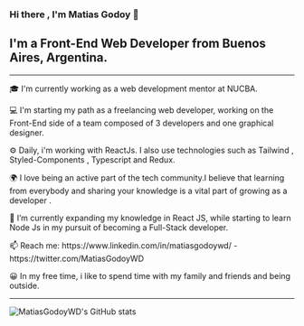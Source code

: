 ### Hi there , I'm Matias Godoy 👋


## I'm a Front-End Web Developer from Buenos Aires, Argentina.

---


<p>🎓 I'm currently working as a web development mentor at NUCBA.</p>
<p>💻 I'm starting my path as a freelancing web developer, working on the Front-End side of a team composed of 3 developers and one graphical designer.</p>
<p>⚙️ Daily, i'm working with ReactJs. I also use technologies such as Tailwind , Styled-Components , Typescript and Redux. </p>  
<p>🌍 I love being an active part of the tech community.I believe that learning from everybody and sharing your knowledge is a vital part of growing as a developer . </p>
<p>🌱  I’m currently expanding my knowledge in React JS, while starting to learn Node Js in my pursuit of becoming a Full-Stack developer.</p>
<p>📫 Reach me: https://www.linkedin.com/in/matiasgodoywd/   -   https://twitter.com/MatiasGodoyWD</p>
<p>😀 In my free time, i like to spend time with my family and friends and being outside.</p>

---


![MatiasGodoyWD's GitHub stats](https://github-readme-stats.vercel.app/api?username=MatiasGodoyWD&show_icons=true&theme=radical)


